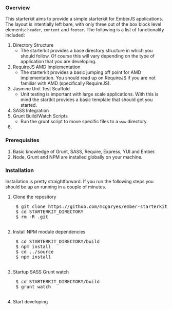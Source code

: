### Overview

This starterkit aims to provide a simple starterkit for EmberJS applications. The layout is intentially left bare, with only three out of the box block level elements: `header`, `content` and `footer`. The following is a list of functionality included:

1. Directory Structure
	* The starterkit provides a base directory structure in which you should follow. Of course this will vary depending on the type of application that you are developing.
2. RequireJS AMD Implementation
	* The starterkit provides a basic jumping off point for AMD implementation. You should read up on RequireJS if you are not familiar with AMD (specifically RequireJS).
3. Jasmine Unit Test Scaffold
	* Unit testing is important with large scale applications. With this is mind the startkit provides a basic template that should get you started.
4. SASS Integration
5. Grunt Build/Watch Scripts
	* Run the grunt script to move specific files to a `www` directory.
6. 

### Prerequisites

1. Basic knowledge of Grunt, SASS, Require, Express, YUI and Ember.
2. Node, Grunt and NPM are installed globally on your machine.

### Installation

Installation is pretty straightforward. If you run the following steps you should be up an running in a couple of minutes.

1. Clone the repository
	<pre>
	$ git clone https://github.com/mcgaryes/ember-starterkit.git
	$ cd STARTERKIT_DIRECTORY
	$ rm -R .git
	</pre>
2. Install NPM module dependencies
	<pre>
	$ cd STARTERKIT_DIRECTORY/build
	$ npm install
	$ cd ../source
	$ npm install
	</pre>
3. Startup SASS Grunt watch
	<pre>
	$ cd STARTERKIT_DIRECTORY/build
	$ grunt watch
	</pre>
4. Start developing